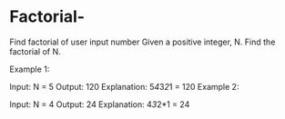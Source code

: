 # Factorial-

Find factorial of user input number
Given a positive integer, N. Find the factorial of N.

Example 1:

Input:
N = 5
Output:
120
Explanation:
5*4*3*2*1 = 120
Example 2:

Input:
N = 4
Output:
24
Explanation:
4*3*2\*1 = 24
